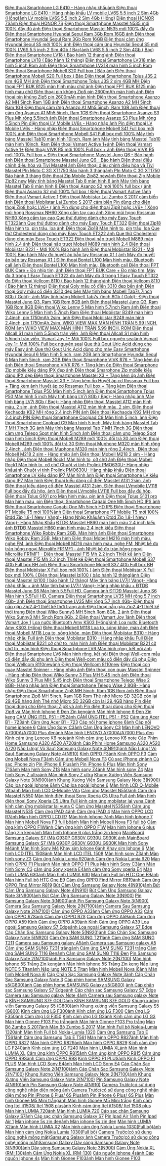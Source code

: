  [Điện thoại Smartphone LG E410 - Hàng nhập khẩu](https://xasaxa.com/v1/pd/dien-thoai-di-dong-dien-thoai-smartphone-lg-e410-hang-nhap-khau/7214)[ảnh Điện thoại Smartphone LG E410 - Hàng nhập khẩu](https://xasaxa.com/v1/storage/dien-thoai-di-dong/dien-thoai-smartphone-lg-e410-hang-nhap-khau.jpg) [LV mobile LV6S 5.5 inch 2 Sim 4Gb (Hồng)](https://xasaxa.com/v1/pd/dien-thoai-di-dong-lv-mobile-lv6s-55-inch-2-sim-4gb-hong/7213)[ảnh LV mobile LV6S 5.5 inch 2 Sim 4Gb (Hồng)](https://xasaxa.com/v1/storage/dien-thoai-di-dong/lv-mobile-lv6s-55-inch-2-sim-4gb-hong.jpg) [Điện thoại HONOR 7S](https://xasaxa.com/v1/pd/dien-thoai-di-dong-dien-thoai-honor-7s/7212)[ảnh Điện thoại HONOR 7S](https://xasaxa.com/v1/storage/dien-thoai-di-dong/dien-thoai-honor-7s.jpg) [Điện thoại Smartphone Masstel N535 mới 100% đầy đủ ](https://xasaxa.com/v1/pd/dien-thoai-di-dong-dien-thoai-smartphone-masstel-n535-moi-100-day-du/7211)[ảnh Điện thoại Smartphone Masstel N535 mới 100% đầy đủ ](https://xasaxa.com/v1/storage/dien-thoai-di-dong/dien-thoai-smartphone-masstel-n535-moi-100-day-du.jpg) [Điện thoại Smartphone Hyundai Seoul Ram 3Gb Rom 16GB ](https://xasaxa.com/v1/pd/dien-thoai-di-dong-dien-thoai-smartphone-hyundai-seoul-ram-3gb-rom-16gb/7210)[ảnh Điện thoại Smartphone Hyundai Seoul Ram 3Gb Rom 16GB ](https://xasaxa.com/v1/storage/dien-thoai-di-dong/dien-thoai-smartphone-hyundai-seoul-ram-3gb-rom-16gb.jpg) [Điện thoại cảm ứng Hyundai Seoul S5 mới 100% ](https://xasaxa.com/v1/pd/dien-thoai-di-dong-dien-thoai-cam-ung-hyundai-seoul-s5-moi-100/7209)[ảnh Điện thoại cảm ứng Hyundai Seoul S5 mới 100% ](https://xasaxa.com/v1/storage/dien-thoai-di-dong/dien-thoai-cam-ung-hyundai-seoul-s5-moi-100.jpg) [LV6S 5.5 inch 2 Sim 4Gb ( Bạc)](https://xasaxa.com/v1/pd/dien-thoai-di-dong-lv6s-55-inch-2-sim-4gb-bac/7208)[ảnh LV6S 5.5 inch 2 Sim 4Gb ( Bạc)](https://xasaxa.com/v1/storage/dien-thoai-di-dong/lv6s-55-inch-2-sim-4gb-bac.jpg) [Điện thoại Smartphone LV18 ( Bảo hành 12 tháng)](https://xasaxa.com/v1/pd/dien-thoai-di-dong-dien-thoai-smartphone-lv18-bao-hanh-12-thang/7207)[ảnh Điện thoại Smartphone LV18 ( Bảo hành 12 tháng)](https://xasaxa.com/v1/storage/dien-thoai-di-dong/dien-thoai-smartphone-lv18-bao-hanh-12-thang.jpg) [Điện thoại Smartphone LV318 màn hinh 5 inch Rom ](https://xasaxa.com/v1/pd/dien-thoai-di-dong-dien-thoai-smartphone-lv318-man-hinh-5-inch-rom/7206)[ảnh Điện thoại Smartphone LV318 màn hinh 5 inch Rom ](https://xasaxa.com/v1/storage/dien-thoai-di-dong/dien-thoai-smartphone-lv318-man-hinh-5-inch-rom.jpg) [Điện thoại Smartphone Mobell S20 Full box ( Bảo ](https://xasaxa.com/v1/pd/dien-thoai-di-dong-dien-thoai-smartphone-mobell-s20-full-box-bao/7205)[ảnh Điện thoại Smartphone Mobell S20 Full box ( Bảo ](https://xasaxa.com/v1/storage/dien-thoai-di-dong/dien-thoai-smartphone-mobell-s20-full-box-bao.jpg) [Điện thoại Smartphone Tplus J3S 2 sim 4GB MH ](https://xasaxa.com/v1/pd/dien-thoai-di-dong-dien-thoai-smartphone-tplus-j3s-2-sim-4gb-mh/7204)[ảnh Điện thoại Smartphone Tplus J3S 2 sim 4GB MH ](https://xasaxa.com/v1/storage/dien-thoai-di-dong/dien-thoai-smartphone-tplus-j3s-2-sim-4gb-mh.jpg) [Điện thoại FPT BUK B125 màn hình màu chữ ](https://xasaxa.com/v1/pd/dien-thoai-di-dong-dien-thoai-fpt-buk-b125-man-hinh-mau-chu/7203)[ảnh Điện thoại FPT BUK B125 màn hình màu chữ ](https://xasaxa.com/v1/storage/dien-thoai-di-dong/dien-thoai-fpt-buk-b125-man-hinh-mau-chu.jpg) [Điện thoại pin khủng Zip5 pin 2600mAh màn hình ](https://xasaxa.com/v1/pd/dien-thoai-di-dong-dien-thoai-pin-khung-zip5-pin-2600mah-man-hinh/7202)[ảnh Điện thoại pin khủng Zip5 pin 2600mAh màn hình ](https://xasaxa.com/v1/storage/dien-thoai-di-dong/dien-thoai-pin-khung-zip5-pin-2600mah-man-hinh.jpg) [Điện thoại Smartphone Asanzo A2 MH 5inch Ram 1GB ](https://xasaxa.com/v1/pd/dien-thoai-di-dong-dien-thoai-smartphone-asanzo-a2-mh-5inch-ram-1gb/7201)[ảnh Điện thoại Smartphone Asanzo A2 MH 5inch Ram 1GB ](https://xasaxa.com/v1/storage/dien-thoai-di-dong/dien-thoai-smartphone-asanzo-a2-mh-5inch-ram-1gb.jpg) [Điện thoại cảm ứng Asanzo A1 Mh5.5inch, Ram 1GB ](https://xasaxa.com/v1/pd/dien-thoai-di-dong-dien-thoai-cam-ung-asanzo-a1-mh55inch-ram-1gb/7200)[ảnh Điện thoại cảm ứng Asanzo A1 Mh5.5inch, Ram 1GB ](https://xasaxa.com/v1/storage/dien-thoai-di-dong/dien-thoai-cam-ung-asanzo-a1-mh55inch-ram-1gb.jpg) [Điện thoại Smartphone Asanzo S3 Plus Mh rộng 5.5inch ](https://xasaxa.com/v1/pd/dien-thoai-di-dong-dien-thoai-smartphone-asanzo-s3-plus-mh-rong-55inch/7199)[ảnh Điện thoại Smartphone Asanzo S3 Plus Mh rộng 5.5inch ](https://xasaxa.com/v1/storage/dien-thoai-di-dong/dien-thoai-smartphone-asanzo-s3-plus-mh-rong-55inch.jpg) [Pin điện thoại LV Mobile LV6s - Hàng nhập ](https://xasaxa.com/v1/pd/pin-va-bo-sac-pin-dien-thoai-lv-mobile-lv6s-hang-nhap/7198)[ảnh Pin điện thoại LV Mobile LV6s - Hàng nhập ](https://xasaxa.com/v1/storage/pin-va-bo-sac/pin-dien-thoai-lv-mobile-lv6s-hang-nhap.jpg) [Điện thoại Smartphone Mobell S41 Full box mới 100% ](https://xasaxa.com/v1/pd/dien-thoai-di-dong-dien-thoai-smartphone-mobell-s41-full-box-moi-100/7197)[ảnh Điện thoại Smartphone Mobell S41 Full box mới 100% ](https://xasaxa.com/v1/storage/dien-thoai-di-dong/dien-thoai-smartphone-mobell-s41-full-box-moi-100.jpg) [Máy tính bảng Masstel Tab10 màn hình 10inch, Ram ](https://xasaxa.com/v1/pd/may-tinh-bang-may-tinh-bang-masstel-tab10-man-hinh-10inch-ram/7196)[ảnh Máy tính bảng Masstel Tab10 màn hình 10inch, Ram ](https://xasaxa.com/v1/storage/may-tinh-bang/may-tinh-bang-masstel-tab10-man-hinh-10inch-ram.jpg) [Điện thoại Vsmart Active 1+](https://xasaxa.com/v1/pd/dien-thoai-di-dong-dien-thoai-vsmart-active-1/7195)[ảnh Điện thoại Vsmart Active 1+](https://xasaxa.com/v1/storage/dien-thoai-di-dong/U7Rk_dien-thoai-vsmart-active-1.jpg) [Điện thoại VIVK R5 mới 100% Full box + ](https://xasaxa.com/v1/pd/dien-thoai-di-dong-dien-thoai-vivk-r5-moi-100-full-box/7194)[ảnh Điện thoại VIVK R5 mới 100% Full box + ](https://xasaxa.com/v1/storage/dien-thoai-di-dong/dien-thoai-vivk-r5-moi-100-full-box.jpg) [Điện thoại Smartphone Masstel Juno Q6 - Bảo hành ](https://xasaxa.com/v1/pd/dien-thoai-di-dong-dien-thoai-smartphone-masstel-juno-q6-bao-hanh/7193)[ảnh Điện thoại Smartphone Masstel Juno Q6 - Bảo hành ](https://xasaxa.com/v1/storage/dien-thoai-di-dong/dien-thoai-smartphone-masstel-juno-q6-bao-hanh.jpg) [Điện thoại điều chỉnh điều hòa và Tivi Masstel ](https://xasaxa.com/v1/pd/dien-thoai-di-dong-dien-thoai-dieu-chinh-dieu-hoa-va-tivi-masstel/7192)[ảnh Điện thoại điều chỉnh điều hòa và Tivi Masstel ](https://xasaxa.com/v1/storage/dien-thoai-di-dong/dien-thoai-dieu-chinh-dieu-hoa-va-tivi-masstel.jpg) [PIn Moto C 3G XT1750 Bảo hành 3 tháng](https://xasaxa.com/v1/pd/pin-va-bo-sac-pin-moto-c-3g-xt1750-bao-hanh-3-thang/7191)[ảnh PIn Moto C 3G XT1750 Bảo hành 3 tháng](https://xasaxa.com/v1/storage/pin-va-bo-sac/pin-moto-c-3g-xt1750-bao-hanh-3-thang.jpg) [Điện thoại Zip Mobile Zip82 new](https://xasaxa.com/v1/pd/dien-thoai-di-dong-dien-thoai-zip-mobile-zip82-new/7190)[ảnh Điện thoại Zip Mobile Zip82 new](https://xasaxa.com/v1/storage/dien-thoai-di-dong/dien-thoai-zip-mobile-zip82-new.jpg) [Máy tính bảng Masstel Tab 8 màn hinh 8 ](https://xasaxa.com/v1/pd/may-tinh-bang-may-tinh-bang-masstel-tab-8-man-hinh-8/7189)[ảnh Máy tính bảng Masstel Tab 8 màn hinh 8 ](https://xasaxa.com/v1/storage/may-tinh-bang/may-tinh-bang-masstel-tab-8-man-hinh-8.jpg) [Điện thoại Asanzo S2 mới 100% full box ( ](https://xasaxa.com/v1/pd/dien-thoai-di-dong-dien-thoai-asanzo-s2-moi-100-full-box/7188)[ảnh Điện thoại Asanzo S2 mới 100% full box ( ](https://xasaxa.com/v1/storage/dien-thoai-di-dong/dien-thoai-asanzo-s2-moi-100-full-box.jpg) [Điện thoại Vsmart Active 1](https://xasaxa.com/v1/pd/dien-thoai-di-dong-dien-thoai-vsmart-active-1/7187)[ảnh Điện thoại Vsmart Active 1](https://xasaxa.com/v1/storage/dien-thoai-di-dong/dien-thoai-vsmart-active-1.jpg) [Điện thoại Mobiistar Lai Zumbo S 2017 cảm biến ](https://xasaxa.com/v1/pd/dien-thoai-di-dong-dien-thoai-mobiistar-lai-zumbo-s-2017-cam-bien/7186)[ảnh Điện thoại Mobiistar Lai Zumbo S 2017 cảm biến ](https://xasaxa.com/v1/storage/dien-thoai-di-dong/dien-thoai-mobiistar-lai-zumbo-s-2017-cam-bien.jpg) [Pin dùng cho điện thoại Zip8 hoặc LV6+ ( ](https://xasaxa.com/v1/pd/pin-va-bo-sac-pin-dung-cho-dien-thoai-zip8-hoac-lv6/7185)[ảnh Pin dùng cho điện thoại Zip8 hoặc LV6+ ( ](https://xasaxa.com/v1/storage/pin-va-bo-sac/pin-dung-cho-dien-thoai-zip8-hoac-lv6.jpg) [Xông mũi họng Rossmax NH60 Xông cầm tay cao ](https://xasaxa.com/v1/pd/may-xong-mui-hong-xong-mui-hong-rossmax-nh60-xong-cam-tay-cao/7184)[ảnh Xông mũi họng Rossmax NH60 Xông cầm tay cao ](https://xasaxa.com/v1/storage/may-xong-mui-va-hong/xong-mui-hong-rossmax-nh60-xong-cam-tay-cao.jpg) [Que thử đường dành cho máy Easy Touch ET322](https://xasaxa.com/v1/pd/dung-cu-cham-soc-suc-khoe-que-thu-duong-danh-cho-may-easy-touch-et322/7183)[ảnh Que thử đường dành cho máy Easy Touch ET322](https://xasaxa.com/v1/storage/dung-cu-cham-soc-suc-khoe/que-thu-duong-danh-cho-may-easy-touch-et322.jpg) [Điện thoại Zip18 Màn hình to, pin trâu, loa ](https://xasaxa.com/v1/pd/may-tinh-bang-dien-thoai-zip18-man-hinh-to-pin-trau-loa/7182)[ảnh Điện thoại Zip18 Màn hình to, pin trâu, loa ](https://xasaxa.com/v1/storage/may-tinh-bang/dien-thoai-zip18-man-hinh-to-pin-trau-loa.jpg) [Que thử Cholesterol dùng cho máy Easy Touch ET322 ](https://xasaxa.com/v1/pd/dung-cu-cham-soc-suc-khoe-que-thu-cholesterol-dung-cho-may-easy-touch-et322/7181)[ảnh Que thử Cholesterol dùng cho máy Easy Touch ET322 ](https://xasaxa.com/v1/storage/dung-cu-cham-soc-suc-khoe/que-thu-cholesterol-dung-cho-may-easy-touch-et322.jpg) [Điện thoại nắp trượt Mobell M889 màn hình 2.4 ](https://xasaxa.com/v1/pd/dien-thoai-di-dong-dien-thoai-nap-truot-mobell-m889-man-hinh-24/7180)[ảnh Điện thoại nắp trượt Mobell M889 màn hình 2.4 ](https://xasaxa.com/v1/storage/dien-thoai-di-dong/dien-thoai-nap-truot-mobell-m889-man-hinh-24.jpg) [Điện thoại Mobiistar B221 - Mới 100% Bảo hành ](https://xasaxa.com/v1/pd/dien-thoai-di-dong-dien-thoai-mobiistar-b221-moi-100-bao-hanh/7179)[ảnh Điện thoại Mobiistar B221 - Mới 100% Bảo hành ](https://xasaxa.com/v1/storage/dien-thoai-di-dong/dien-thoai-mobiistar-b221-moi-100-bao-hanh.jpg) [Máy đo huyết áp bắp tay Rossmax X1 ( ](https://xasaxa.com/v1/pd/may-do-huyet-ap-may-do-huyet-ap-bap-tay-rossmax-x1/7178)[ảnh Máy đo huyết áp bắp tay Rossmax X1 ( ](https://xasaxa.com/v1/storage/may-do-huyet-ap/may-do-huyet-ap-bap-tay-rossmax-x1.jpg) [Điện thoại Bontel L100 Màn hình màu, Bluetooth call ](https://xasaxa.com/v1/pd/dien-thoai-di-dong-dien-thoai-bontel-l100-man-hinh-mau-bluetooth-call/7177)[ảnh Điện thoại Bontel L100 Màn hình màu, Bluetooth call ](https://xasaxa.com/v1/storage/dien-thoai-di-dong/dien-thoai-bontel-l100-man-hinh-mau-bluetooth-call.jpg) [Điện thoại FPT BUK Care + Đo nhịp tim, ](https://xasaxa.com/v1/pd/dien-thoai-di-dong-dien-thoai-fpt-buk-care-do-nhip-tim/7176)[ảnh Điện thoại FPT BUK Care + Đo nhịp tim, ](https://xasaxa.com/v1/storage/dien-thoai-di-dong/dien-thoai-fpt-buk-care-do-nhip-tim.jpg) [Máy đo 3 trong 1 Easy Touch ET322 đo ](https://xasaxa.com/v1/pd/dung-cu-cham-soc-suc-khoe-may-do-3-trong-1-easy-touch-et322-do/7175)[ảnh Máy đo 3 trong 1 Easy Touch ET322 đo ](https://xasaxa.com/v1/storage/dung-cu-cham-soc-suc-khoe/may-do-3-trong-1-easy-touch-et322-do.jpg) [Điện thoại Vellcom 8110 ( Bảo hành 12 tháng)](https://xasaxa.com/v1/pd/dien-thoai-di-dong-dien-thoai-vellcom-8110-bao-hanh-12-thang/7174)[ảnh Điện thoại Vellcom 8110 ( Bảo hành 12 tháng)](https://xasaxa.com/v1/storage/dien-thoai-di-dong/dien-thoai-vellcom-8110-bao-hanh-12-thang.jpg) [Điện thoại Goly mẫu cổ điển 3310 đẹp bền ](https://xasaxa.com/v1/pd/dien-thoai-di-dong-dien-thoai-goly-mau-co-dien-3310-dep-ben/7173)[ảnh Điện thoại Goly mẫu cổ điển 3310 đẹp bền ](https://xasaxa.com/v1/storage/dien-thoai-di-dong/dien-thoai-goly-mau-co-dien-3310-dep-ben.jpg) [Máy tính bảng Mobell Tab7s 7inch 8Gb ( Gold)- ](https://xasaxa.com/v1/pd/may-tinh-bang-may-tinh-bang-mobell-tab7s-7inch-8gb-gold/7172)[ảnh Máy tính bảng Mobell Tab7s 7inch 8Gb ( Gold)- ](https://xasaxa.com/v1/storage/may-tinh-bang/may-tinh-bang-mobell-tab7s-7inch-8gb-gold.jpg) [Điện thoại Masstel Juno Q3, Ram 1GB Rom 8GB ](https://xasaxa.com/v1/pd/dien-thoai-di-dong-dien-thoai-masstel-juno-q3-ram-1gb-rom-8gb/7171)[ảnh Điện thoại Masstel Juno Q3, Ram 1GB Rom 8GB ](https://xasaxa.com/v1/storage/dien-thoai-di-dong/dien-thoai-masstel-juno-q3-ram-1gb-rom-8gb.jpg) [Điện thoại Wiko Lenny 5 Màn hình 5.7inch Ram ](https://xasaxa.com/v1/pd/dien-thoai-di-dong-dien-thoai-wiko-lenny-5-man-hinh-57inch-ram/7170)[ảnh Điện thoại Wiko Lenny 5 Màn hình 5.7inch Ram ](https://xasaxa.com/v1/storage/dien-thoai-di-dong/dien-thoai-wiko-lenny-5-man-hinh-57inch-ram.jpg) [Điện thoại Mobiistar B249 màn hình 2.4inch, pin 1750mAh,2sim, ](https://xasaxa.com/v1/pd/dien-thoai-di-dong-dien-thoai-mobiistar-b249-man-hinh-24inch-pin-1750mah2sim/7169)[ảnh Điện thoại Mobiistar B249 màn hình 2.4inch, pin 1750mAh,2sim, ](https://xasaxa.com/v1/storage/dien-thoai-di-dong/dien-thoai-mobiistar-b249-man-hinh-24inch-pin-1750mah2sim.jpg) [WIKO VIEW MAX MÀN HÌNH TRÀN 5.99 INCH, ROM ](https://xasaxa.com/v1/pd/dien-thoai-di-dong-wiko-view-max-man-hinh-tran-599-inch-rom/7168)[ảnh WIKO VIEW MAX MÀN HÌNH TRÀN 5.99 INCH, ROM ](https://xasaxa.com/v1/storage/dien-thoai-di-dong/wiko-view-max-man-hinh-tran-599-inch-rom.jpg) [Điện thoại Allcall S1 màn hình 5.5inch tràn viền, ](https://xasaxa.com/v1/pd/dien-thoai-di-dong-dien-thoai-allcall-s1-man-hinh-55inch-tran-vien/7167)[ảnh Điện thoại Allcall S1 màn hình 5.5inch tràn viền, ](https://xasaxa.com/v1/storage/dien-thoai-di-dong/dien-thoai-allcall-s1-man-hinh-55inch-tran-vien.jpg) [Vsmart Joy 1+ Mới 100% Full box nguyên seal](https://xasaxa.com/v1/pd/dien-thoai-di-dong-vsmart-joy-1-moi-100-full-box-nguyen-seal/7166)[ảnh Vsmart Joy 1+ Mới 100% Full box nguyên seal](https://xasaxa.com/v1/storage/dien-thoai-di-dong/vsmart-joy-1-moi-100-full-box-nguyen-seal.jpg) [Que thử Gout Uric Acid dùng cho máy Easy ](https://xasaxa.com/v1/pd/dung-cu-cham-soc-suc-khoe-que-thu-gout-uric-acid-dung-cho-may-easy/7165)[ảnh Que thử Gout Uric Acid dùng cho máy Easy ](https://xasaxa.com/v1/storage/dung-cu-cham-soc-suc-khoe/que-thu-gout-uric-acid-dung-cho-may-easy.jpg) [Smartphone Hyundai Seoul 6 Màn hình 5inch, ram 2GB ](https://xasaxa.com/v1/pd/dien-thoai-di-dong-smartphone-hyundai-seoul-6-man-hinh-5inch-ram-2gb/7164)[ảnh Smartphone Hyundai Seoul 6 Màn hình 5inch, ram 2GB ](https://xasaxa.com/v1/storage/dien-thoai-di-dong/smartphone-hyundai-seoul-6-man-hinh-5inch-ram-2gb.jpg) [Điện thoại Smarphone VIVK R76 + Tặng kèm ốp ](https://xasaxa.com/v1/pd/dien-thoai-di-dong-dien-thoai-smarphone-vivk-r76-tang-kem-op/7163)[ảnh Điện thoại Smarphone VIVK R76 + Tặng kèm ốp ](https://xasaxa.com/v1/storage/dien-thoai-di-dong/dien-thoai-smarphone-vivk-r76-tang-kem-op.jpg) [Điện thoại Smarphone Zip mobile kiểu dáng IPX đẹp ](https://xasaxa.com/v1/pd/dien-thoai-di-dong-dien-thoai-smarphone-zip-mobile-kieu-dang-ipx-dep/7162)[ảnh Điện thoại Smarphone Zip mobile kiểu dáng IPX đẹp ](https://xasaxa.com/v1/storage/dien-thoai-di-dong/dien-thoai-smarphone-zip-mobile-kieu-dang-ipx-dep.jpg) [Điện thoại Smartphone Masstel X3 + Tặng kèm ốp ](https://xasaxa.com/v1/pd/dien-thoai-di-dong-dien-thoai-smartphone-masstel-x3-tang-kem-op/7161)[ảnh Điện thoại Smartphone Masstel X3 + Tặng kèm ốp ](https://xasaxa.com/v1/storage/dien-thoai-di-dong/dien-thoai-smartphone-masstel-x3-tang-kem-op.jpg) [Huyết áp cơ Rossmax Full box + Tặng kèm ](https://xasaxa.com/v1/pd/may-do-huyet-ap-huyet-ap-co-rossmax-full-box-tang-kem/7160)[ảnh Huyết áp cơ Rossmax Full box + Tặng kèm ](https://xasaxa.com/v1/storage/may-do-huyet-ap/huyet-ap-co-rossmax-full-box-tang-kem.jpg) [Điện thoại Smartphone Tplus P50 Màn hình 5 inch ](https://xasaxa.com/v1/pd/dien-thoai-di-dong-dien-thoai-smartphone-tplus-p50-man-hinh-5-inch/7159)[ảnh Điện thoại Smartphone Tplus P50 Màn hình 5 inch ](https://xasaxa.com/v1/storage/dien-thoai-di-dong/dien-thoai-smartphone-tplus-p50-man-hinh-5-inch.jpg) [Máy tính bảng LV7i 8Gb ( Bạc)- Hàng nhập ](https://xasaxa.com/v1/pd/may-tinh-bang-may-tinh-bang-lv7i-8gb-bac-hang-nhap/7158)[ảnh Máy tính bảng LV7i 8Gb ( Bạc)- Hàng nhập ](https://xasaxa.com/v1/storage/may-tinh-bang/may-tinh-bang-lv7i-8gb-bac-hang-nhap.jpg) [Điện thoại Masstel A112 màn hình màu, 2 sim, ](https://xasaxa.com/v1/pd/dien-thoai-di-dong-dien-thoai-masstel-a112-man-hinh-mau-2-sim/7157)[ảnh Điện thoại Masstel A112 màn hình màu, 2 sim, ](https://xasaxa.com/v1/storage/dien-thoai-di-dong/dien-thoai-masstel-a112-man-hinh-mau-2-sim.jpg) [Điện thoại Kechaoda K92 MH rộng 2.4 inch PIN ](https://xasaxa.com/v1/pd/dien-thoai-di-dong-dien-thoai-kechaoda-k92-mh-rong-24-inch-pin/7156)[ảnh Điện thoại Kechaoda K92 MH rộng 2.4 inch PIN ](https://xasaxa.com/v1/storage/dien-thoai-di-dong/dien-thoai-kechaoda-k92-mh-rong-24-inch-pin.jpg) [Điện thoại Smartphone Coolpad C9 Màn hình 5 inch, ](https://xasaxa.com/v1/pd/dien-thoai-di-dong-dien-thoai-smartphone-coolpad-c9-man-hinh-5-inch/7155)[ảnh Điện thoại Smartphone Coolpad C9 Màn hình 5 inch, ](https://xasaxa.com/v1/storage/dien-thoai-di-dong/dien-thoai-smartphone-coolpad-c9-man-hinh-5-inch.jpg) [Máy tính bảng Masstel Tab 7 MH 7inch 3G ](https://xasaxa.com/v1/pd/may-tinh-bang-may-tinh-bang-masstel-tab-7-mh-7inch-3g/7154)[ảnh Máy tính bảng Masstel Tab 7 MH 7inch 3G ](https://xasaxa.com/v1/storage/may-tinh-bang/may-tinh-bang-masstel-tab-7-mh-7inch-3g.jpg) [Điện thoại cảm ưng Telego Spot màn hình 5inch ](https://xasaxa.com/v1/pd/dien-thoai-di-dong-dien-thoai-cam-ung-telego-spot-man-hinh-5inch/7153)[ảnh Điện thoại cảm ưng Telego Spot màn hình 5inch ](https://xasaxa.com/v1/storage/dien-thoai-di-dong/dien-thoai-cam-ung-telego-spot-man-hinh-5inch.jpg) [Điện thoại Mobell M289 mới 100% đổi trả 30 ](https://xasaxa.com/v1/pd/dien-thoai-di-dong-dien-thoai-mobell-m289-moi-100-doi-tra-30/7152)[ảnh Điện thoại Mobell M289 mới 100% đổi trả 30 ](https://xasaxa.com/v1/storage/dien-thoai-di-dong/dien-thoai-mobell-m289-moi-100-doi-tra-30.jpg) [Điện thoại Muphone M320 màn hình rộng 2.4inch , ](https://xasaxa.com/v1/pd/dien-thoai-di-dong-dien-thoai-muphone-m320-man-hinh-rong-24inch/7151)[ảnh Điện thoại Muphone M320 màn hình rộng 2.4inch , ](https://xasaxa.com/v1/storage/dien-thoai-di-dong/dien-thoai-muphone-m320-man-hinh-rong-24inch.jpg) [Điện thoại Mobell M218 2 sim - Hàng nhập ](https://xasaxa.com/v1/pd/dien-thoai-di-dong-dien-thoai-mobell-m218-2-sim-hang-nhap/7150)[ảnh Điện thoại Mobell M218 2 sim - Hàng nhập ](https://xasaxa.com/v1/storage/dien-thoai-di-dong/dien-thoai-mobell-m218-2-sim-hang-nhap.jpg) [Điện thoại Mobell Rock1 Màn hình to, cỡ chữ ](https://xasaxa.com/v1/pd/dien-thoai-di-dong-dien-thoai-mobell-rock1-man-hinh-to-co-chu/7149)[ảnh Điện thoại Mobell Rock1 Màn hình to, cỡ chữ ](https://xasaxa.com/v1/storage/dien-thoai-di-dong/dien-thoai-mobell-rock1-man-hinh-to-co-chu.jpg) [Chuột vi tính Prolink PMO630U- Hàng nhập khẩu](https://xasaxa.com/v1/pd/chuot-co-ban-chuot-vi-tinh-prolink-pmo630u-hang-nhap-khau/7148)[ảnh Chuột vi tính Prolink PMO630U- Hàng nhập khẩu](https://xasaxa.com/v1/storage/chuot-co-ban/chuot-vi-tinh-prolink-pmo630u-hang-nhap-khau.jpg) [Điện thoại Smartphone LV kiểu dáng IP7 Màn hình ](https://xasaxa.com/v1/pd/dien-thoai-di-dong-dien-thoai-smartphone-lv-kieu-dang-ip7-man-hinh/7147)[ảnh Điện thoại Smartphone LV kiểu dáng IP7 Màn hình ](https://xasaxa.com/v1/storage/dien-thoai-di-dong/dien-thoai-smartphone-lv-kieu-dang-ip7-man-hinh.jpg) [Điện thoại kiểu dáng cổ điển Masstel A131 2sim, ](https://xasaxa.com/v1/pd/dien-thoai-di-dong-dien-thoai-kieu-dang-co-dien-masstel-a131-2sim/7146)[ảnh Điện thoại kiểu dáng cổ điển Masstel A131 2sim, ](https://xasaxa.com/v1/storage/dien-thoai-di-dong/dien-thoai-kieu-dang-co-dien-masstel-a131-2sim.jpg) [Điện thoại LVmobile LV118 Full box đầy đủ hộp, ](https://xasaxa.com/v1/pd/dien-thoai-di-dong-dien-thoai-lvmobile-lv118-full-box-day-du-hop/7145)[ảnh Điện thoại LVmobile LV118 Full box đầy đủ hộp, ](https://xasaxa.com/v1/storage/dien-thoai-di-dong/dien-thoai-lvmobile-lv118-full-box-day-du-hop.jpg) [Điện thoại Tplus G101 pro Màn hình màu, pin ](https://xasaxa.com/v1/pd/dien-thoai-di-dong-dien-thoai-tplus-g101-pro-man-hinh-mau-pin/7144)[ảnh Điện thoại Tplus G101 pro Màn hình màu, pin ](https://xasaxa.com/v1/storage/dien-thoai-di-dong/dien-thoai-tplus-g101-pro-man-hinh-mau-pin.jpg) [Điện thoại Smartphone Cagabi One Mh 5inch HD IPS ](https://xasaxa.com/v1/pd/may-tinh-bang-dien-thoai-smartphone-cagabi-one-mh-5inch-hd-ips/7143)[ảnh Điện thoại Smartphone Cagabi One Mh 5inch HD IPS ](https://xasaxa.com/v1/storage/may-tinh-bang/dien-thoai-smartphone-cagabi-one-mh-5inch-hd-ips.jpg) [Điện thoại Smartphone PT Mobile T5 mới 100%](https://xasaxa.com/v1/pd/dien-thoai-di-dong-dien-thoai-smartphone-pt-mobile-t5-moi-100/7142)[ảnh Điện thoại Smartphone PT Mobile T5 mới 100%](https://xasaxa.com/v1/storage/dien-thoai-di-dong/dien-thoai-smartphone-pt-mobile-t5-moi-100.jpg) [Đtdđ Zip 1.8-1 New ( Vàng)- Hàng Nhập Khẩu](https://xasaxa.com/v1/pd/dien-thoai-di-dong-dtdd-zip-18-1-new-vang-hang-nhap-khau/7141)[ảnh Đtdđ Zip 1.8-1 New ( Vàng)- Hàng Nhập Khẩu](https://xasaxa.com/v1/storage/dien-thoai-di-dong/dtdd-zip-18-1-new-vang-hang-nhap-khau.jpg) [ĐTDĐ Masstel H860 màn hình màu 2.4 inch kiểu ](https://xasaxa.com/v1/pd/dien-thoai-di-dong-dtdd-masstel-h860-man-hinh-mau-24-inch-kieu/7140)[ảnh ĐTDĐ Masstel H860 màn hình màu 2.4 inch kiểu ](https://xasaxa.com/v1/storage/dien-thoai-di-dong/dtdd-masstel-h860-man-hinh-mau-24-inch-kieu.jpg) [Điện thoại Smartphone Wiko Robby Ram 2GB, Màn hình ](https://xasaxa.com/v1/pd/dien-thoai-di-dong-dien-thoai-smartphone-wiko-robby-ram-2gb-man-hinh/7139)[ảnh Điện thoại Smartphone Wiko Robby Ram 2GB, Màn hình ](https://xasaxa.com/v1/storage/dien-thoai-di-dong/dien-thoai-smartphone-wiko-robby-ram-2gb-man-hinh.jpg) [Điện thoại Mobell M216 màn hình màu, nghe FM, ](https://xasaxa.com/v1/pd/dien-thoai-di-dong-dien-thoai-mobell-m216-man-hinh-mau-nghe-fm/7138)[ảnh Điện thoại Mobell M216 màn hình màu, nghe FM, ](https://xasaxa.com/v1/storage/dien-thoai-di-dong/dien-thoai-mobell-m216-man-hinh-mau-nghe-fm.jpg) [Nhiệt kế đo trán hồng ngoại Microlife FR1MF1 - ](https://xasaxa.com/v1/pd/nhiet-ke-nhiet-ke-do-tran-hong-ngoai-microlife-fr1mf1/7137)[ảnh Nhiệt kế đo trán hồng ngoại Microlife FR1MF1 - ](https://xasaxa.com/v1/storage/nhiet-ke-kiem-tra-suc-khoe/mWhd_nhiet-ke-do-tran-hong-ngoai-microlife-fr1mf1.jpg) [Điện thoại Masstel F15 Mh 2.2 inch Thiết kế ](https://xasaxa.com/v1/pd/dien-thoai-di-dong-dien-thoai-masstel-f15-mh-22-inch-thiet-ke/7136)[ảnh Điện thoại Masstel F15 Mh 2.2 inch Thiết kế ](https://xasaxa.com/v1/storage/dien-thoai-di-dong/dien-thoai-masstel-f15-mh-22-inch-thiet-ke.jpg) [Điện thoại Smartphone Mobell S37 4Gb Full box BH ](https://xasaxa.com/v1/pd/dien-thoai-di-dong-dien-thoai-smartphone-mobell-s37-4gb-full-box-bh/7135)[ảnh Điện thoại Smartphone Mobell S37 4Gb Full box BH ](https://xasaxa.com/v1/storage/dien-thoai-di-dong/dien-thoai-smartphone-mobell-s37-4gb-full-box-bh.jpg) [Điện thoại Mobiistar X Full box mới 100% ( ](https://xasaxa.com/v1/pd/dien-thoai-di-dong-dien-thoai-mobiistar-x-full-box-moi-100/7134)[ảnh Điện thoại Mobiistar X Full box mới 100% ( ](https://xasaxa.com/v1/storage/dien-thoai-di-dong/dien-thoai-mobiistar-x-full-box-moi-100.jpg) [Điện thoại Masstel Izi100 ( bảo hành 12 tháng)](https://xasaxa.com/v1/pd/dien-thoai-di-dong-dien-thoai-masstel-izi100-bao-hanh-12-thang/7133)[ảnh Điện thoại Masstel Izi100 ( bảo hành 12 tháng)](https://xasaxa.com/v1/storage/dien-thoai-di-dong/dien-thoai-masstel-izi100-bao-hanh-12-thang.jpg) [Máy tính bảng LV7i( Vàng)- Hàng nhập khẩu + ](https://xasaxa.com/v1/pd/may-tinh-bang-may-tinh-bang-lv7i-vang-hang-nhap-khau/7132)[ảnh Máy tính bảng LV7i( Vàng)- Hàng nhập khẩu + ](https://xasaxa.com/v1/storage/may-tinh-bang/may-tinh-bang-lv7i-vang-hang-nhap-khau.jpg) [ĐTDĐ Masstel Juno S6 Màn hình 5.5Full HD, Camera ](https://xasaxa.com/v1/pd/dien-thoai-di-dong-dtdd-masstel-juno-s6-man-hinh-55full-hd-camera/7131)[ảnh ĐTDĐ Masstel Juno S6 Màn hình 5.5Full HD, Camera ](https://xasaxa.com/v1/storage/dien-thoai-di-dong/dtdd-masstel-juno-s6-man-hinh-55full-hd-camera.jpg) [Điện thoại Smartphone LV35 MH rộng 5.7 inch 4Gb- ](https://xasaxa.com/v1/pd/dien-thoai-di-dong-dien-thoai-smartphone-lv35-mh-rong-57-inch-4gb/7130)[ảnh Điện thoại Smartphone LV35 MH rộng 5.7 inch 4Gb- ](https://xasaxa.com/v1/storage/dien-thoai-di-dong/dien-thoai-smartphone-lv35-mh-rong-57-inch-4gb.jpg) [Điện thoại nắp gập Zip2.4-1 thiết kế thời trang ](https://xasaxa.com/v1/pd/dien-thoai-di-dong-dien-thoai-nap-gap-zip24-1-thiet-ke-thoi-trang/7129)[ảnh Điện thoại nắp gập Zip2.4-1 thiết kế thời trang ](https://xasaxa.com/v1/storage/dien-thoai-di-dong/dien-thoai-nap-gap-zip24-1-thiet-ke-thoi-trang.jpg) [Điện thoai Wiko Sunny3 MH 5inch Rom 8Gb, 2 ](https://xasaxa.com/v1/pd/dien-thoai-di-dong-dien-thoai-wiko-sunny3-mh-5inch-rom-8gb-2/7128)[ảnh Điện thoai Wiko Sunny3 MH 5inch Rom 8Gb, 2 ](https://xasaxa.com/v1/storage/dien-thoai-di-dong/dien-thoai-wiko-sunny3-mh-5inch-rom-8gb-2.jpg) [Điện thoại Vsmart Joy 1](https://xasaxa.com/v1/pd/dien-thoai-di-dong-dien-thoai-vsmart-joy-1/7127)[ảnh Điện thoại Vsmart Joy 1](https://xasaxa.com/v1/storage/dien-thoai-di-dong/dien-thoai-vsmart-joy-1.jpg) [Loa nước Bluetooth Amy KS03 (Hồng)](https://xasaxa.com/v1/pd/loa-di-dong-loa-nuoc-bluetooth-amy-ks03-hong/7126)[ảnh Loa nước Bluetooth Amy KS03 (Hồng)](https://xasaxa.com/v1/storage/thiet-bi-loa-di-dong/loa-nuoc-bluetooth-amy-ks03-hong.jpg) [Điện thoại Mobell M118 Loa to, sóng khỏe, màn ](https://xasaxa.com/v1/pd/dien-thoai-di-dong-dien-thoai-mobell-m118-loa-to-song-khoe-man/7125)[ảnh Điện thoại Mobell M118 Loa to, sóng khỏe, màn ](https://xasaxa.com/v1/storage/dien-thoai-di-dong/dien-thoai-mobell-m118-loa-to-song-khoe-man.jpg) [Điện thoại Mobiistar B310 - Hàng nhập khẩu Full ](https://xasaxa.com/v1/pd/dien-thoai-di-dong-dien-thoai-mobiistar-b310-hang-nhap-khau-full/7124)[ảnh Điện thoại Mobiistar B310 - Hàng nhập khẩu Full ](https://xasaxa.com/v1/storage/dien-thoai-di-dong/dien-thoai-mobiistar-b310-hang-nhap-khau-full.jpg) [Điện thoại Mobiistar B221 cỡ chữ to, màn hình ](https://xasaxa.com/v1/pd/dien-thoai-di-dong-dien-thoai-mobiistar-b221-co-chu-to-man-hinh/7123)[ảnh Điện thoại Mobiistar B221 cỡ chữ to, màn hình ](https://xasaxa.com/v1/storage/dien-thoai-di-dong/dien-thoai-mobiistar-b221-co-chu-to-man-hinh.jpg) [Điện thoại Smartphone LV6 Màn hình rộng, kết nối ](https://xasaxa.com/v1/pd/dien-thoai-di-dong-dien-thoai-smartphone-lv6-man-hinh-rong-ket-noi/7122)[ảnh Điện thoại Smartphone LV6 Màn hình rộng, kết nối ](https://xasaxa.com/v1/storage/dien-thoai-di-dong/dien-thoai-smartphone-lv6-man-hinh-rong-ket-noi.jpg) [Điện thoại Well-com mẫu cổ điển đầy đủ phụ ](https://xasaxa.com/v1/pd/dien-thoai-di-dong-dien-thoai-well-com-mau-co-dien-day-du-phu/7121)[ảnh Điện thoại Well-com mẫu cổ điển đầy đủ phụ ](https://xasaxa.com/v1/storage/dien-thoai-di-dong/dien-thoai-well-com-mau-co-dien-day-du-phu.jpg) [Điện thoại Wellcom 8110new](https://xasaxa.com/v1/pd/dien-thoai-di-dong-dien-thoai-wellcom-8110new/7120)[ảnh Điện thoại Wellcom 8110new](https://xasaxa.com/v1/storage/dien-thoai-di-dong/dien-thoai-wellcom-8110new.jpg) [Điện thoại con quay Masstel Spinner - Hàng nhập ](https://xasaxa.com/v1/pd/dien-thoai-di-dong-dien-thoai-con-quay-masstel-spinner-hang-nhap/7119)[ảnh Điện thoại con quay Masstel Spinner - Hàng nhập ](https://xasaxa.com/v1/storage/dien-thoai-di-dong/dien-thoai-con-quay-masstel-spinner-hang-nhap.jpg) [Điện thoại Wiko Sunny 3 Plus MH 5.45 inch ](https://xasaxa.com/v1/pd/dien-thoai-di-dong-dien-thoai-wiko-sunny-3-plus-mh-545-inch/7118)[ảnh Điện thoại Wiko Sunny 3 Plus MH 5.45 inch ](https://xasaxa.com/v1/storage/dien-thoai-di-dong/dien-thoai-wiko-sunny-3-plus-mh-545-inch.jpg) [Điện thoại Smartphone Telego Wise 2 8GB- Hàng nhập ](https://xasaxa.com/v1/pd/dien-thoai-di-dong-dien-thoai-smartphone-telego-wise-2-8gb-hang-nhap/7117)[ảnh Điện thoại Smartphone Telego Wise 2 8GB- Hàng nhập ](https://xasaxa.com/v1/storage/dien-thoai-di-dong/dien-thoai-smartphone-telego-wise-2-8gb-hang-nhap.jpg) [Điện thoại Smartphone Zip8 MH 5inch, Ram 1GB Rom ](https://xasaxa.com/v1/pd/dien-thoai-di-dong-dien-thoai-smartphone-zip8-mh-5inch-ram-1gb-rom/7116)[ảnh Điện thoại Smartphone Zip8 MH 5inch, Ram 1GB Rom ](https://xasaxa.com/v1/storage/dien-thoai-di-dong/dien-thoai-smartphone-zip8-mh-5inch-ram-1gb-rom.jpg) [Thẻ nhớ Micro SD 32GB còn lại 29.4GB hàng ](https://xasaxa.com/v1/pd/the-nho-micro-sd-the-nho-micro-sd-32gb-con-lai-294gb-hang/7115)[ảnh Thẻ nhớ Micro SD 32GB còn lại 29.4GB hàng ](https://xasaxa.com/v1/storage/the-nho-micro-sd/the-nho-micro-sd-32gb-con-lai-294gb-hang.jpg) [Pin điện thoại dùng cho Điện thoại Zip8 và ](https://xasaxa.com/v1/pd/pin-va-bo-sac-pin-dien-thoai-dung-cho-dien-thoai-zip8-va/7114)[ảnh Pin điện thoại dùng cho Điện thoại Zip8 và ](https://xasaxa.com/v1/storage/pin-va-bo-sac/biY2_pin-dien-thoai-dung-cho-dien-thoai-zip8-va.jpg) [Màn hình Iphone 6 Đen Zin keng](https://xasaxa.com/v1/pd/phu-kien-khac-man-hinh-iphone-6-den-zin-keng/7113)[ảnh Màn hình Iphone 6 Đen Zin keng](https://xasaxa.com/v1/storage/phu-kien-dien-thoai-khac/man-hinh-iphone-6-den-zin-keng.jpg) [CẢM ỨNG ITEL P51 - P52](https://xasaxa.com/v1/pd/phu-kien-khac-cam-ung-itel-p51-p52/7112)[ảnh CẢM ỨNG ITEL P51 - P52](https://xasaxa.com/v1/storage/phu-kien-dien-thoai-khac/cam-ung-itel-p51-p52.jpg) [Cảm ứng Acer B1 - 723](https://xasaxa.com/v1/pd/phu-kien-khac-cam-ung-acer-b1-723/7111)[ảnh Cảm ứng Acer B1 - 723](https://xasaxa.com/v1/storage/phu-kien-dien-thoai-khac/cam-ung-acer-b1-723.jpg) [Cáp nối home iphone 6](https://xasaxa.com/v1/pd/phu-kien-khac-cap-noi-home-iphone-6/7110)[ảnh Cáp nối home iphone 6](https://xasaxa.com/v1/storage/phu-kien-dien-thoai-khac/cap-noi-home-iphone-6.jpg) [Cảm Ứng Sony C3](https://xasaxa.com/v1/pd/mieng-dan-man-hinh-dien-thoai-cam-ung-sony-c3/7109)[ảnh Cảm Ứng Sony C3](https://xasaxa.com/v1/storage/mieng-dan-man-hinh-dien-thoai/cam-ung-sony-c3.jpg) [Màn hình LENOVO A7000A/A7000 Plus đen](https://xasaxa.com/v1/pd/phu-kien-khac-man-hinh-lenovo-a7000aa7000-plus-den/7108)[ảnh Màn hình LENOVO A7000A/A7000 Plus đen](https://xasaxa.com/v1/storage/phu-kien-dien-thoai-khac/man-hinh-lenovo-a7000aa7000-plus-den.jpg) [Kính cảm ứng Lenovo K6 note](https://xasaxa.com/v1/pd/phu-kien-khac-kinh-cam-ung-lenovo-k6-note/7107)[ảnh Kính cảm ứng Lenovo K6 note](https://xasaxa.com/v1/storage/phu-kien-dien-thoai-khac/kinh-cam-ung-lenovo-k6-note.jpg) [Cáp Phím Home Samsung A320 A520 A720](https://xasaxa.com/v1/pd/phu-kien-khac-cap-phim-home-samsung-a320-a520-a720/7106)[ảnh Cáp Phím Home Samsung A320 A520 A720](https://xasaxa.com/v1/storage/phu-kien-dien-thoai-khac/cap-phim-home-samsung-a320-a520-a720.jpg) [Nắp Lưng( Vỏ Sau) Samsung Galaxy Note 4(N910)](https://xasaxa.com/v1/pd/op-lung-bao-da-dien-thoai-nap-lung-vo-sau-samsung-galaxy-note-4n910/7105)[ảnh Nắp Lưng( Vỏ Sau) Samsung Galaxy Note 4(N910)](https://xasaxa.com/v1/storage/op-lung-bao-da-dien-thoai/nap-lung-vo-sau-samsung-galaxy-note-4n910.jpg) [Kính OPPO F3](https://xasaxa.com/v1/pd/phu-kien-khac-kinh-oppo-f3/7104)[ảnh Kính OPPO F3](https://xasaxa.com/v1/storage/phu-kien-dien-thoai-khac/kinh-oppo-f3.jpg) [Cảm ứng Mobell Nova F3](https://xasaxa.com/v1/pd/phu-kien-khac-cam-ung-mobell-nova-f3/7103)[ảnh Cảm ứng Mobell Nova F3](https://xasaxa.com/v1/storage/phu-kien-dien-thoai-khac/cam-ung-mobell-nova-f3.jpg) [Củ sạc iPhone zin](https://xasaxa.com/v1/pd/cap-dock-sac-cu-sac-iphone-zin/7102)[ảnh Củ sạc iPhone zin](https://xasaxa.com/v1/storage/cap-dien-thoai/cu-sac-iphone-zin.jpg) [Pin iPhone 8 Plus](https://xasaxa.com/v1/pd/pin-va-bo-sac-pin-iphone-8-plus/7101)[ảnh Pin iPhone 8 Plus](https://xasaxa.com/v1/storage/pin-va-bo-sac/pin-iphone-8-plus.jpg) [Màn hình Sony Z1S](https://xasaxa.com/v1/pd/phu-kien-khac-man-hinh-sony-z1s/7100)[ảnh Màn hình Sony Z1S](https://xasaxa.com/v1/storage/phu-kien-dien-thoai-khac/man-hinh-sony-z1s.jpg) [Màn hình sony Z4](https://xasaxa.com/v1/pd/phu-kien-khac-man-hinh-sony-z4/7099)[ảnh Màn hình sony Z4](https://xasaxa.com/v1/storage/phu-kien-dien-thoai-khac/man-hinh-sony-z4.jpg) [Màn hình Sony Z ultra](https://xasaxa.com/v1/pd/phu-kien-khac-man-hinh-sony-z-ultra/7098)[ảnh Màn hình Sony Z ultra](https://xasaxa.com/v1/storage/phu-kien-dien-thoai-khac/man-hinh-sony-z-ultra.jpg) [Khung Xương Viền Samsung Galaxy Note 3(N900)](https://xasaxa.com/v1/pd/op-lung-bao-da-dien-thoai-khung-xuong-vien-samsung-galaxy-note-3n900/7097)[ảnh Khung Xương Viền Samsung Galaxy Note 3(N900)](https://xasaxa.com/v1/storage/op-lung-bao-da-dien-thoai/khung-xuong-vien-samsung-galaxy-note-3n900.jpg) [Cáp loa ngoài Iphone 6](https://xasaxa.com/v1/pd/phu-kien-khac-cap-loa-ngoai-iphone-6/7096)[ảnh Cáp loa ngoài Iphone 6](https://xasaxa.com/v1/storage/phu-kien-dien-thoai-khac/cap-loa-ngoai-iphone-6.jpg) [Màn hình LCD Q-Mobile Vita](https://xasaxa.com/v1/pd/phu-kien-khac-man-hinh-lcd-q-mobile-vita/7095)[ảnh Màn hình LCD Q-Mobile Vita](https://xasaxa.com/v1/storage/phu-kien-dien-thoai-khac/man-hinh-lcd-q-mobile-vita.jpg) [Cảm ứng Masstel N550](https://xasaxa.com/v1/pd/phu-kien-khac-cam-ung-masstel-n550/7094)[ảnh Cảm ứng Masstel N550](https://xasaxa.com/v1/storage/phu-kien-dien-thoai-khac/cam-ung-masstel-n550.jpg) [Màn hình điện thoại Sony Xperia C5 Ultra Full ](https://xasaxa.com/v1/pd/phu-kien-khac-man-hinh-dien-thoai-sony-xperia-c5-ultra-full/7093)[ảnh Màn hình điện thoại Sony Xperia C5 Ultra Full ](https://xasaxa.com/v1/storage/phu-kien-dien-thoai-khac/man-hinh-dien-thoai-sony-xperia-c5-ultra-full.jpg) [kính cảm ứng mobiistar lai yuna C](https://xasaxa.com/v1/pd/phu-kien-khac-kinh-cam-ung-mobiistar-lai-yuna-c/7092)[ảnh kính cảm ứng mobiistar lai yuna C](https://xasaxa.com/v1/storage/phu-kien-dien-thoai-khac/kinh-cam-ung-mobiistar-lai-yuna-c.jpg) [Cảm ứng Masstel N535](https://xasaxa.com/v1/pd/phu-kien-khac-cam-ung-masstel-n535/7091)[ảnh Cảm ứng Masstel N535](https://xasaxa.com/v1/storage/phu-kien-dien-thoai-khac/cam-ung-masstel-n535.jpg) [Cảm ứng IPAD 4](https://xasaxa.com/v1/pd/phu-kien-khac-cam-ung-ipad-4/7090)[ảnh Cảm ứng IPAD 4](https://xasaxa.com/v1/storage/phu-kien-dien-thoai-khac/cam-ung-ipad-4.jpg) [Màn hình OPPO LCD R7](https://xasaxa.com/v1/pd/phu-kien-thay-the-man-hinh-oppo-lcd-r7/7089)[ảnh Màn hình OPPO LCD R7](https://xasaxa.com/v1/storage/phu-kien-thay-the/man-hinh-oppo-lcd-r7.jpg) [Màn hình Iphone 7](https://xasaxa.com/v1/pd/phu-kien-khac-man-hinh-iphone-7/7088)[ảnh Màn hình Iphone 7](https://xasaxa.com/v1/storage/phu-kien-dien-thoai-khac/man-hinh-iphone-7.jpg) [Màn hình Mobell Nova F3 full bộ](https://xasaxa.com/v1/pd/phu-kien-khac-man-hinh-mobell-nova-f3-full-bo/7087)[ảnh Màn hình Mobell Nova F3 full bộ](https://xasaxa.com/v1/storage/phu-kien-dien-thoai-khac/man-hinh-mobell-nova-f3-full-bo.jpg) [Cảm ứng,kính OPPO F1W](https://xasaxa.com/v1/pd/phu-kien-khac-cam-ungkinh-oppo-f1w/7086)[ảnh Cảm ứng,kính OPPO F1W](https://xasaxa.com/v1/storage/phu-kien-dien-thoai-khac/cam-ungkinh-oppo-f1w.jpg) [Màn hình Iphone 6 plus trắng zin keng](https://xasaxa.com/v1/pd/phu-kien-khac-man-hinh-iphone-6-plus-trang-zin-keng/7085)[ảnh Màn hình Iphone 6 plus trắng zin keng](https://xasaxa.com/v1/storage/phu-kien-dien-thoai-khac/man-hinh-iphone-6-plus-trang-zin-keng.jpg) [MainBoard Samsung Galaxy S7 (Mã G930P G930V G930U G930K ](https://xasaxa.com/v1/pd/phu-kien-thay-the-mainboard-samsung-galaxy-s7-ma-g930p-g930v-g930u-g930k/7084)[ảnh MainBoard Samsung Galaxy S7 (Mã G930P G930V G930U G930K ](https://xasaxa.com/v1/storage/phu-kien-thay-the/mainboard-samsung-galaxy-s7-ma-g930p-g930v-g930u-g930k.jpg) [Màn hình Sony M4](https://xasaxa.com/v1/pd/phu-kien-khac-man-hinh-sony-m4/7083)[ảnh Màn hình Sony M4](https://xasaxa.com/v1/storage/phu-kien-dien-thoai-khac/man-hinh-sony-m4.jpg) [Khay sim Iphone 6](https://xasaxa.com/v1/pd/phu-kien-khac-khay-sim-iphone-6/7082)[ảnh Khay sim Iphone 6](https://xasaxa.com/v1/storage/phu-kien-dien-thoai-khac/khay-sim-iphone-6.jpg) [Màn hình LCD ITEL 1508](https://xasaxa.com/v1/pd/phu-kien-khac-man-hinh-lcd-itel-1508/7081)[ảnh Màn hình LCD ITEL 1508](https://xasaxa.com/v1/storage/phu-kien-dien-thoai-khac/man-hinh-lcd-itel-1508.jpg) [Màn hình sony Z3](https://xasaxa.com/v1/pd/phu-kien-khac-man-hinh-sony-z3/7080)[ảnh Màn hình sony Z3](https://xasaxa.com/v1/storage/phu-kien-dien-thoai-khac/man-hinh-sony-z3.jpg) [Cảm ứng Nokia Lumia 920](https://xasaxa.com/v1/pd/phu-kien-khac-cam-ung-nokia-lumia-920/7079)[ảnh Cảm ứng Nokia Lumia 920](https://xasaxa.com/v1/storage/phu-kien-dien-thoai-khac/cam-ung-nokia-lumia-920.jpg) [Màn hình OPPO F1 Plus](https://xasaxa.com/v1/pd/phu-kien-thay-the-man-hinh-oppo-f1-plus/7078)[ảnh Màn hình OPPO F1 Plus](https://xasaxa.com/v1/storage/phu-kien-thay-the/man-hinh-oppo-f1-plus.jpg) [Màn hình Sony C3](https://xasaxa.com/v1/pd/phu-kien-khac-man-hinh-sony-c3/7077)[ảnh Màn hình Sony C3](https://xasaxa.com/v1/storage/phu-kien-dien-thoai-khac/man-hinh-sony-c3.jpg) [cảm ứng Sony xperia E4](https://xasaxa.com/v1/pd/mieng-dan-man-hinh-dien-thoai-cam-ung-sony-xperia-e4/7076)[ảnh cảm ứng Sony xperia E4](https://xasaxa.com/v1/storage/mieng-dan-man-hinh-dien-thoai/cam-ung-sony-xperia-e4.jpg) [Màn hình LUMIA 630](https://xasaxa.com/v1/pd/phu-kien-khac-man-hinh-lumia-630/7075)[ảnh Màn hình LUMIA 630](https://xasaxa.com/v1/storage/phu-kien-dien-thoai-khac/man-hinh-lumia-630.jpg) [Màn hình Full bộ HTC One E9](https://xasaxa.com/v1/pd/phu-kien-khac-man-hinh-full-bo-htc-one-e9/7074)[ảnh Màn hình Full bộ HTC One E9](https://xasaxa.com/v1/storage/phu-kien-dien-thoai-khac/man-hinh-full-bo-htc-one-e9.jpg) [Cảm ứng OPPO Find Mirror R819](https://xasaxa.com/v1/pd/phu-kien-khac-cam-ung-oppo-find-mirror-r819/7073)[ảnh Cảm ứng OPPO Find Mirror R819](https://xasaxa.com/v1/storage/phu-kien-dien-thoai-khac/cam-ung-oppo-find-mirror-r819.jpg) [Bút Cảm Ứng Samsung Galaxy Note 4(N910)](https://xasaxa.com/v1/pd/op-lung-bao-da-dien-thoai-but-cam-ung-samsung-galaxy-note-4n910/7072)[ảnh Bút Cảm Ứng Samsung Galaxy Note 4(N910)](https://xasaxa.com/v1/storage/op-lung-bao-da-dien-thoai/but-cam-ung-samsung-galaxy-note-4n910.jpg) [Bút Cảm Ứng Samsung Galaxy Note 3(N900)](https://xasaxa.com/v1/pd/op-lung-bao-da-dien-thoai-but-cam-ung-samsung-galaxy-note-3n900/7071)[ảnh Bút Cảm Ứng Samsung Galaxy Note 3(N900)](https://xasaxa.com/v1/storage/op-lung-bao-da-dien-thoai/but-cam-ung-samsung-galaxy-note-3n900.jpg) [Pin Samsung Galaxy Note 3(N900)](https://xasaxa.com/v1/pd/op-lung-bao-da-dien-thoai-pin-samsung-galaxy-note-3n900/7070)[ảnh Pin Samsung Galaxy Note 3(N900)](https://xasaxa.com/v1/storage/op-lung-bao-da-dien-thoai/pin-samsung-galaxy-note-3n900.jpg) [Camera Sau Samsung Galaxy Note 2(N7100)](https://xasaxa.com/v1/pd/op-lung-bao-da-dien-thoai-camera-sau-samsung-galaxy-note-2n7100/7069)[ảnh Camera Sau Samsung Galaxy Note 2(N7100)](https://xasaxa.com/v1/storage/op-lung-bao-da-dien-thoai/camera-sau-samsung-galaxy-note-2n7100.jpg) [Cảm ứng OPPO A33](https://xasaxa.com/v1/pd/phu-kien-thay-the-cam-ung-oppo-a33/7068)[ảnh Cảm ứng OPPO A33](https://xasaxa.com/v1/storage/phu-kien-thay-the/cam-ung-oppo-a33.jpg) [Cảm ứng OPPO R7S](https://xasaxa.com/v1/pd/phu-kien-thay-the-cam-ung-oppo-r7s/7067)[ảnh Cảm ứng OPPO R7S](https://xasaxa.com/v1/storage/phu-kien-thay-the/cam-ung-oppo-r7s.jpg) [Cảm ứng OPPO A59](https://xasaxa.com/v1/pd/phu-kien-thay-the-cam-ung-oppo-a59/7066)[ảnh Cảm ứng OPPO A59](https://xasaxa.com/v1/storage/phu-kien-thay-the/cam-ung-oppo-a59.jpg) [Kính Cảm ứng OPPO A39](https://xasaxa.com/v1/pd/phu-kien-thay-the-kinh-cam-ung-oppo-a39/7065)[ảnh Kính Cảm ứng OPPO A39](https://xasaxa.com/v1/storage/phu-kien-thay-the/kinh-cam-ung-oppo-a39.jpg) [Loa ngoài Samsung Galaxy S7 Edge](https://xasaxa.com/v1/pd/phu-kien-khac-loa-ngoai-samsung-galaxy-s7-edge/7064)[ảnh Loa ngoài Samsung Galaxy S7 Edge](https://xasaxa.com/v1/storage/phu-kien-dien-thoai-khac/loa-ngoai-samsung-galaxy-s7-edge.jpg) [Cáp Chân Sạc Samsung Galaxy Note 5(N920)](https://xasaxa.com/v1/pd/phu-kien-khac-cap-chan-sac-samsung-galaxy-note-5n920/7063)[ảnh Cáp Chân Sạc Samsung Galaxy Note 5(N920)](https://xasaxa.com/v1/storage/phu-kien-dien-thoai-khac/cap-chan-sac-samsung-galaxy-note-5n920.jpg) [Cảm ứng SAM SUNG T211](https://xasaxa.com/v1/pd/phu-kien-khac-cam-ung-sam-sung-t211/7062)[ảnh Cảm ứng SAM SUNG T211](https://xasaxa.com/v1/storage/phu-kien-dien-thoai-khac/cam-ung-sam-sung-t211.jpg) [Camera sau Samsung galaxy A5](https://xasaxa.com/v1/pd/phu-kien-khac-camera-sau-samsung-galaxy-a5/7061)[ảnh Camera sau Samsung galaxy A5](https://xasaxa.com/v1/storage/phu-kien-dien-thoai-khac/camera-sau-samsung-galaxy-a5.jpg) [Cảm ứng SAM SUNG T231 trắng](https://xasaxa.com/v1/pd/phu-kien-khac-cam-ung-sam-sung-t231-trang/7060)[ảnh Cảm ứng SAM SUNG T231 trắng](https://xasaxa.com/v1/storage/phu-kien-dien-thoai-khac/cam-ung-sam-sung-t231-trang.jpg) [Cảm ứng SAM SUNG T116 Đen](https://xasaxa.com/v1/pd/phu-kien-khac-cam-ung-sam-sung-t116-den/7059)[ảnh Cảm ứng SAM SUNG T116 Đen](https://xasaxa.com/v1/storage/phu-kien-dien-thoai-khac/cam-ung-sam-sung-t116-den.jpg) [Pin Samsung Galaxy Note 2(N7100)](https://xasaxa.com/v1/pd/op-lung-bao-da-dien-thoai-pin-samsung-galaxy-note-2n7100/7058)[ảnh Pin Samsung Galaxy Note 2(N7100)](https://xasaxa.com/v1/storage/op-lung-bao-da-dien-thoai/pin-samsung-galaxy-note-2n7100.jpg) [Màn hình Iphone 5S Trắng Zin keng](https://xasaxa.com/v1/pd/phu-kien-khac-man-hinh-iphone-5s-trang-zin-keng/7057)[ảnh Màn hình Iphone 5S Trắng Zin keng](https://xasaxa.com/v1/storage/phu-kien-dien-thoai-khac/man-hinh-iphone-5s-trang-zin-keng.jpg) [Nắp lưng NOTE 5 Titan](https://xasaxa.com/v1/pd/phu-kien-khac-nap-lung-note-5-titan/7056)[ảnh Nắp lưng NOTE 5 Titan](https://xasaxa.com/v1/storage/phu-kien-dien-thoai-khac/nap-lung-note-5-titan.jpg) [Màn hình Mobell Nova i6](https://xasaxa.com/v1/pd/phu-kien-khac-man-hinh-mobell-nova-i6/7055)[ảnh Màn hình Mobell Nova i6](https://xasaxa.com/v1/storage/phu-kien-dien-thoai-khac/man-hinh-mobell-nova-i6.jpg) [Cáp Chân Sạc Samsung Galaxy Note 3](https://xasaxa.com/v1/pd/phu-kien-khac-cap-chan-sac-samsung-galaxy-note-3/7054)[ảnh Cáp Chân Sạc Samsung Galaxy Note 3](https://xasaxa.com/v1/storage/phu-kien-dien-thoai-khac/cap-chan-sac-samsung-galaxy-note-3.jpg) [Cáp phím home SAMSUNG Galaxy s5(G800)](https://xasaxa.com/v1/pd/phu-kien-khac-cap-phim-home-samsung-galaxy-s5g800/7053)[ảnh Cáp phím home SAMSUNG Galaxy s5(G800)](https://xasaxa.com/v1/storage/phu-kien-dien-thoai-khac/cap-phim-home-samsung-galaxy-s5g800.jpg) [](https://xasaxa.com/v1/pd/phu-kien-khac/7052)[ảnh ](https://xasaxa.com/v1/storage/phu-kien-dien-thoai-khac/OUpC_.jpg) [Cáp chân sạc Samsung Galaxy S7 Edge](https://xasaxa.com/v1/pd/phu-kien-khac-cap-chan-sac-samsung-galaxy-s7-edge/7051)[ảnh Cáp chân sạc Samsung Galaxy S7 Edge](https://xasaxa.com/v1/storage/phu-kien-dien-thoai-khac/cap-chan-sac-samsung-galaxy-s7-edge.jpg) [Camera sau Samsung galaxy Note 4](https://xasaxa.com/v1/pd/phu-kien-khac-camera-sau-samsung-galaxy-note-4/7050)[ảnh Camera sau Samsung galaxy Note 4](https://xasaxa.com/v1/storage/phu-kien-dien-thoai-khac/camera-sau-samsung-galaxy-note-4.jpg) [KÍNH SAMSUNG S7E GOLD](https://xasaxa.com/v1/pd/phu-kien-khac-kinh-samsung-s7e-gold/7049)[ảnh KÍNH SAMSUNG S7E GOLD](https://xasaxa.com/v1/storage/phu-kien-dien-thoai-khac/kinh-samsung-s7e-gold.jpg) [Khung xương viền Samsung Galaxy S5 (G800)](https://xasaxa.com/v1/pd/phu-kien-khac-khung-xuong-vien-samsung-galaxy-s5-g800/7048)[ảnh Khung xương viền Samsung Galaxy S5 (G800)](https://xasaxa.com/v1/storage/phu-kien-dien-thoai-khac/khung-xuong-vien-samsung-galaxy-s5-g800.jpg) [Kính cảm ứng LG F300](https://xasaxa.com/v1/pd/phu-kien-khac-kinh-cam-ung-lg-f300/7047)[ảnh Kính cảm ứng LG F300](https://xasaxa.com/v1/storage/phu-kien-dien-thoai-khac/kinh-cam-ung-lg-f300.jpg) [Cảm ứng LG F350](https://xasaxa.com/v1/pd/phu-kien-khac-cam-ung-lg-f350/7046)[ảnh Cảm ứng LG F350](https://xasaxa.com/v1/storage/phu-kien-dien-thoai-khac/cam-ung-lg-f350.jpg) [Kính cảm ứng LG G3](https://xasaxa.com/v1/pd/phu-kien-khac-kinh-cam-ung-lg-g3/7045)[ảnh Kính cảm ứng LG G3](https://xasaxa.com/v1/storage/phu-kien-dien-thoai-khac/kinh-cam-ung-lg-g3.jpg) [Màn hình Gionee F103 Pro trắng](https://xasaxa.com/v1/pd/phu-kien-khac-man-hinh-gionee-f103-pro-trang/7044)[ảnh Màn hình Gionee F103 Pro trắng](https://xasaxa.com/v1/storage/phu-kien-dien-thoai-khac/man-hinh-gionee-f103-pro-trang.jpg) [Màn Bộ Zumbo S 2017](https://xasaxa.com/v1/pd/phu-kien-khac-man-bo-zumbo-s-2017/7043)[ảnh Màn Bộ Zumbo S 2017](https://xasaxa.com/v1/storage/phu-kien-dien-thoai-khac/man-bo-zumbo-s-2017.jpg) [Màn hình Full bộ Nokia-Lumia 1320](https://xasaxa.com/v1/pd/phu-kien-khac-man-hinh-full-bo-nokia-lumia-1320/7042)[ảnh Màn hình Full bộ Nokia-Lumia 1320](https://xasaxa.com/v1/storage/phu-kien-dien-thoai-khac/man-hinh-full-bo-nokia-lumia-1320.jpg) [Cảm ứng Samsung Tab E T561](https://xasaxa.com/v1/pd/phu-kien-khac-cam-ung-samsung-tab-e-t561/7041)[ảnh Cảm ứng Samsung Tab E T561](https://xasaxa.com/v1/storage/phu-kien-dien-thoai-khac/cam-ung-samsung-tab-e-t561.jpg) [Màn hình OPPO R827](https://xasaxa.com/v1/pd/phu-kien-thay-the-man-hinh-oppo-r827/7040)[ảnh Màn hình OPPO R827](https://xasaxa.com/v1/storage/phu-kien-thay-the/man-hinh-oppo-r827.jpg) [Màn hình OPPO R829](https://xasaxa.com/v1/pd/phu-kien-thay-the-man-hinh-oppo-r829/7039)[ảnh Màn hình OPPO R829](https://xasaxa.com/v1/storage/phu-kien-thay-the/man-hinh-oppo-r829.jpg) [Kính cảm ứng LG F240](https://xasaxa.com/v1/pd/phu-kien-khac-kinh-cam-ung-lg-f240/7038)[ảnh Kính cảm ứng LG F240](https://xasaxa.com/v1/storage/phu-kien-dien-thoai-khac/kinh-cam-ung-lg-f240.jpg) [Màn hình LUMIA XL](https://xasaxa.com/v1/pd/phu-kien-khac-man-hinh-lumia-xl/7037)[ảnh Màn hình LUMIA XL](https://xasaxa.com/v1/storage/phu-kien-dien-thoai-khac/man-hinh-lumia-xl.jpg) [Cảm ứng,kính OPPO R815](https://xasaxa.com/v1/pd/phu-kien-thay-the-cam-ungkinh-oppo-r815/7036)[ảnh Cảm ứng,kính OPPO R815](https://xasaxa.com/v1/storage/phu-kien-thay-the/cam-ungkinh-oppo-r815.jpg) [Cảm ứng OPPO R9S](https://xasaxa.com/v1/pd/phu-kien-thay-the-cam-ung-oppo-r9s/7035)[ảnh Cảm ứng OPPO R9S](https://xasaxa.com/v1/storage/phu-kien-thay-the/cam-ung-oppo-r9s.jpg) [Kính OPPO F1 PLUS](https://xasaxa.com/v1/pd/phu-kien-thay-the-kinh-oppo-f1-plus/7034)[ảnh Kính OPPO F1 PLUS](https://xasaxa.com/v1/storage/phu-kien-thay-the/kinh-oppo-f1-plus.jpg) [Màn hình LCD Sony E4](https://xasaxa.com/v1/pd/phu-kien-khac-man-hinh-lcd-sony-e4/7033)[ảnh Màn hình LCD Sony E4](https://xasaxa.com/v1/storage/phu-kien-dien-thoai-khac/man-hinh-lcd-sony-e4.jpg) [Cáp Chân Sạc Samsung Galaxy Note 2(N7100)](https://xasaxa.com/v1/pd/op-lung-bao-da-dien-thoai-cap-chan-sac-samsung-galaxy-note-2n7100/7032)[ảnh Cáp Chân Sạc Samsung Galaxy Note 2(N7100)](https://xasaxa.com/v1/storage/op-lung-bao-da-dien-thoai/cap-chan-sac-samsung-galaxy-note-2n7100.jpg) [Khung Xương Viền Samsung Galaxy Note 2(N7100)](https://xasaxa.com/v1/pd/op-lung-bao-da-dien-thoai-khung-xuong-vien-samsung-galaxy-note-2n7100/7031)[ảnh Khung Xương Viền Samsung Galaxy Note 2(N7100)](https://xasaxa.com/v1/storage/op-lung-bao-da-dien-thoai/khung-xuong-vien-samsung-galaxy-note-2n7100.jpg) [Pin Samsung Galaxy Note 4(N910)](https://xasaxa.com/v1/pd/op-lung-bao-da-dien-thoai-pin-samsung-galaxy-note-4n910/7030)[ảnh Pin Samsung Galaxy Note 4(N910)](https://xasaxa.com/v1/storage/op-lung-bao-da-dien-thoai/pin-samsung-galaxy-note-4n910.jpg) [Camera Trước(có sử dụng công nghệ nhận diện mống ](https://xasaxa.com/v1/pd/op-lung-bao-da-dien-thoai-camera-truocco-su-dung-cong-nghe-nhan-dien-mong/7029)[ảnh Camera Trước(có sử dụng công nghệ nhận diện mống ](https://xasaxa.com/v1/storage/op-lung-bao-da-dien-thoai/camera-truocco-su-dung-cong-nghe-nhan-dien-mong.jpg) [Pin iPhone 6 Plus/ 6S Plus](https://xasaxa.com/v1/pd/pin-va-bo-sac-pin-iphone-6-plus-6s-plus/7028)[ảnh Pin iPhone 6 Plus/ 6S Plus](https://xasaxa.com/v1/storage/pin-va-bo-sac/pin-iphone-6-plus-6s-plus.jpg) [Màn hình Gionee M5 Mini trắng](https://xasaxa.com/v1/pd/phu-kien-khac-man-hinh-gionee-m5-mini-trang/7027)[ảnh Màn hình Gionee M5 Mini trắng](https://xasaxa.com/v1/storage/phu-kien-dien-thoai-khac/man-hinh-gionee-m5-mini-trang.jpg) [Kính cảm ứng Itel it1508/ Itel 1508 plus](https://xasaxa.com/v1/pd/phu-kien-khac-kinh-cam-ung-itel-it1508-itel-1508-plus/7026)[ảnh Kính cảm ứng Itel it1508/ Itel 1508 plus](https://xasaxa.com/v1/storage/phu-kien-dien-thoai-khac/kinh-cam-ung-itel-it1508-itel-1508-plus.jpg) [Màn hình LUMIA 720](https://xasaxa.com/v1/pd/phu-kien-khac-man-hinh-lumia-720/7025)[ảnh Màn hình LUMIA 720](https://xasaxa.com/v1/storage/phu-kien-dien-thoai-khac/man-hinh-lumia-720.jpg) [Cáp sạc chân Samsung Galaxy S7](https://xasaxa.com/v1/pd/phu-kien-khac-cap-sac-chan-samsung-galaxy-s7/7024)[ảnh Cáp sạc chân Samsung Galaxy S7](https://xasaxa.com/v1/storage/phu-kien-dien-thoai-khac/cap-sac-chan-samsung-galaxy-s7.jpg) [Pin Ipad Air 1](https://xasaxa.com/v1/pd/pin-va-bo-sac-pin-ipad-air-1/7023)[ảnh Pin Ipad Air 1](https://xasaxa.com/v1/storage/pin-va-bo-sac/pin-ipad-air-1.jpg) [Màn iphone 5s zin đen](https://xasaxa.com/v1/pd/phu-kien-khac-man-iphone-5s-zin-den/7022)[ảnh Màn iphone 5s zin đen](https://xasaxa.com/v1/storage/phu-kien-dien-thoai-khac/man-iphone-5s-zin-den.jpg) [Màn hình LUMIA X2](https://xasaxa.com/v1/pd/phu-kien-khac-man-hinh-lumia-x2/7021)[ảnh Màn hình LUMIA X2](https://xasaxa.com/v1/storage/phu-kien-dien-thoai-khac/man-hinh-lumia-x2.jpg) [Màn hình cảm ứng Nokia Lumia 1030(Full bộ)](https://xasaxa.com/v1/pd/phu-kien-khac-man-hinh-cam-ung-nokia-lumia-1030full-bo/7020)[ảnh Màn hình cảm ứng Nokia Lumia 1030(Full bộ)](https://xasaxa.com/v1/storage/phu-kien-dien-thoai-khac/man-hinh-cam-ung-nokia-lumia-1030full-bo.jpg) [Camera Trước(có sử dụng công nghệ mống mắt)Samsung Galaxy ](https://xasaxa.com/v1/pd/op-lung-bao-da-dien-thoai-camera-truocco-su-dung-cong-nghe-mong-matsamsung-galaxy/7019)[ảnh Camera Trước(có sử dụng công nghệ mống mắt)Samsung Galaxy ](https://xasaxa.com/v1/storage/op-lung-bao-da-dien-thoai/camera-truocco-su-dung-cong-nghe-mong-matsamsung-galaxy.jpg) [Dây sóng Samsung Galaxy Note 3(N900)](https://xasaxa.com/v1/pd/op-lung-bao-da-dien-thoai-day-song-samsung-galaxy-note-3n900/7018)[ảnh Dây sóng Samsung Galaxy Note 3(N900)](https://xasaxa.com/v1/storage/op-lung-bao-da-dien-thoai/day-song-samsung-galaxy-note-3n900.jpg) [Cảm Ứng Nokia XL (RM-130)](https://xasaxa.com/v1/pd/phu-kien-khac-cam-ung-nokia-xl-rm-130/7017)[ảnh Cảm Ứng Nokia XL (RM-130)](https://xasaxa.com/v1/storage/phu-kien-dien-thoai-khac/cam-ung-nokia-xl-rm-130.jpg) [Cáp nguồn Iphone 4s](https://xasaxa.com/v1/pd/phu-kien-khac-cap-nguon-iphone-4s/7016)[ảnh Cáp nguồn Iphone 4s](https://xasaxa.com/v1/storage/phu-kien-dien-thoai-khac/cap-nguon-iphone-4s.jpg) [Màn hình Gionee F103](https://xasaxa.com/v1/pd/phu-kien-khac-man-hinh-gionee-f103/7015)[ảnh Màn hình Gionee F103](https://xasaxa.com/v1/storage/phu-kien-dien-thoai-khac/man-hinh-gionee-f103.jpg)